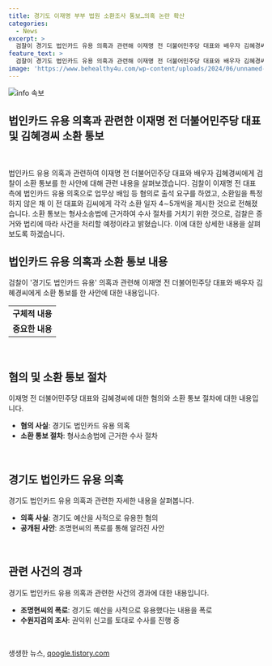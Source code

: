 ```yaml
---
title: 경기도 이재명 부부 법원 소환조사 통보…의혹 논란 확산
categories:
  - News
excerpt: >
  검찰이 경기도 법인카드 유용 의혹과 관련해 이재명 전 더불어민주당 대표와 배우자 김혜경씨에게 소환 통보를 했습니다. 소환일은 특정하지 않고, 각각 소환 일자 4∼5개씩을 제시했으며, 검찰은 형사소송법에 근거하여 수사를 진행할 것이라고 밝혔습니다. 의혹은 이 전 대표와 김씨가 경기도 예산을 사적으로 유용했다는 것으로, 경기도청 직원의 폭로로 드러났습니다. 전 직원은 이 의혹과 관련해 법 위반으로 기소돼 징역형을 선고받았으며, 수원지검은 이에 대한 수사를 진행 중입니다.
feature_text: >
  검찰이 경기도 법인카드 유용 의혹과 관련해 이재명 전 더불어민주당 대표와 배우자 김혜경씨에게 소환 통보를 했습니다. 소환일은 특정하지 않고, 각각 소환 일자 4∼5개씩을 제시했으며, 검찰은 형사소송법에 근거하여 수사를 진행할 것이라고 밝혔습니다. 의혹은 이 전 대표와 김씨가 경기도 예산을 사적으로 유용했다는 것으로, 경기도청 직원의 폭로로 드러났습니다. 전 직원은 이 의혹과 관련해 법 위반으로 기소돼 징역형을 선고받았으며, 수원지검은 이에 대한 수사를 진행 중입니다.
image: 'https://www.behealthy4u.com/wp-content/uploads/2024/06/unnamed-file.png'
---
```


<p><img src="https://www.behealthy4u.com/wp-content/uploads/2024/06/unnamed-file.png" alt="info 속보" /></p>

<h2 data-ke-size="size26">법인카드 유용 의혹과 관련한 이재명 전 더불어민주당 대표 및 김혜경씨 소환 통보</h2>

<p data-ke-size="size16">&nbsp;</p>

<p>법인카드 유용 의혹과 관련하여 이재명 전 더불어민주당 대표와 배우자 김혜경씨에게 검찰이 소환 통보를 한 사안에 대해 관련 내용을 살펴보겠습니다. 검찰이 이재명 전 대표 측에 법인카드 유용 의혹으로 업무상 배임 등 혐의로 출석 요구를 하였고, 소환일을 특정하지 않은 채 이 전 대표와 김씨에게 각각 소환 일자 4∼5개씩을 제시한 것으로 전해졌습니다. 소환 통보는 형사소송법에 근거하여 수사 절차를 거치기 위한 것으로, 검찰은 증거와 법리에 따라 사건을 처리할 예정이라고 밝혔습니다. 이에 대한 상세한 내용을 살펴보도록 하겠습니다.</p></p>

<h2 data-ke-size="size26">법인카드 유용 의혹과 소환 통보 내용</h2>

<p data-ke-size="size16">검찰이 '경기도 법인카드 유용' 의혹과 관련해 이재명 전 더불어민주당 대표와 배우자 김혜경씨에게 소환 통보를 한 사안에 대한 내용입니다.</p>

<table>
  <tr>
    <td style="text-align: center; height: 17px;"><b>구체적 내용</b></td>
  </tr>
  <tr>
    <td style="text-align: center; height: 17px;"><b>중요한 내용</b></td>
  </tr>
</table>

<p data-ke-size="size16">&nbsp;</p>

<h2 data-ke-size="size26">혐의 및 소환 통보 절차</h2>

<p data-ke-size="size16">이재명 전 더불어민주당 대표와 김혜경씨에 대한 혐의와 소환 통보 절차에 대한 내용입니다.</p>

<ul>
  <li><b>혐의 사실</b>: 경기도 법인카드 유용 의혹</li>
  <li><b>소환 통보 절차</b>: 형사소송법에 근거한 수사 절차</li>
</ul>

<p data-ke-size="size16">&nbsp;</p>

<h2 data-ke-size="size26">경기도 법인카드 유용 의혹</h2>

<p data-ke-size="size16">경기도 법인카드 유용 의혹과 관련한 자세한 내용을 살펴봅니다.</p>

<ul>
  <li><b>의혹 사실</b>: 경기도 예산을 사적으로 유용한 혐의</li>
  <li><b>공개된 사안</b>: 조명현씨의 폭로를 통해 알려진 사안</li>
</ul>

<p data-ke-size="size16">&nbsp;</p>

<h2 data-ke-size="size26">관련 사건의 경과</h2>

<p data-ke-size="size16">경기도 법인카드 유용 의혹과 관련한 사건의 경과에 대한 내용입니다.</p>

<ul>
  <li><b>조명현씨의 폭로</b>: 경기도 예산을 사적으로 유용했다는 내용을 폭로</li>
  <li><b>수원지검의 조사</b>: 권익위 신고를 토대로 수사를 진행 중</li>
</ul>

<p data-ke-size="size16">&nbsp;</p>
생생한 뉴스, <a href="https://qoogle.tistory.com" rel="dofollow">qoogle.tistory.com</a>


